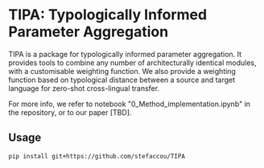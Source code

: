 # TIPA: Typologically Informed Parameter Aggregation

TIPA is a package for typologically informed parameter aggregation.
It provides tools to combine any number of architecturally identical modules, with a customisable weighting function.
We also provide a weighting function based on typological distance between a source and target language for zero-shot cross-lingual transfer.

For more info, we refer to notebook "0_Method_implementation.ipynb" in the repository,
or to our paper [TBD].

## Usage

```zsh
pip install git+https://github.com/stefaccou/TIPA
```
